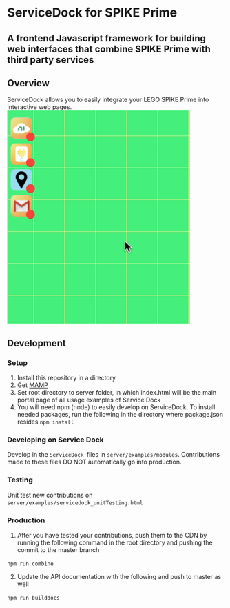 # ServiceDock for SPIKE Prime

## A frontend Javascript framework for building web interfaces that combine SPIKE Prime with third party services

## Overview

ServiceDock allows you to easily integrate your LEGO SPIKE Prime into interactive web pages. 
![Demonstration](./jsdocTemplate/images/servicedockDemo.gif)

## Development

### Setup
1) Install this repository in a directory
2) Get [MAMP](https://www.mamp.info)
3)  Set root directory to server folder, in which index.html will be the main portal page of all usage examples of Service Dock
4) You will need npm (node) to easily develop on ServiceDock. To install needed packages, run the following in the directory where package.json resides
```npm install```

### Developing on Service Dock
Develop in the ```ServiceDock_```files in ```server/examples/modules```. Contributions made to these files DO NOT automatically go into production. 

### Testing
Unit test new contributions on ```server/examples/servicedock_unitTesting.html```

### Production
1.  After you have tested your contributions, push them to the CDN by running the following command in the root directory and pushing the commit to the master branch

```npm run combine```


2) Update the API documentation with the following and push to master as well

```npm run builddocs```